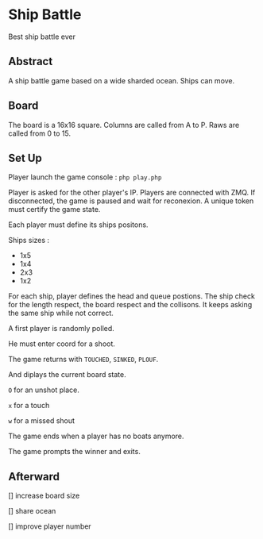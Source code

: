 # Ship Battle
Best ship battle ever

## Abstract

A ship battle game based on a  wide sharded ocean. Ships can move.

## Board

The board is a 16x16 square. Columns are called from A to P. Raws are called from 0 to 15.

## Set Up

Player launch the game console : `php play.php`

Player is asked for the other player's IP. Players are connected with ZMQ. If disconnected, the game is paused and wait for reconexion. A unique token must certify the game state.

Each player must define its ships positons.

Ships sizes :

* 1x5
* 1x4
* 2x3
* 1x2

For each ship, player defines the head and queue postions. The ship check for the length respect, the board respect and the collisons. It keeps asking the same ship while not correct.

A first player is randomly polled.

He must enter coord for a shoot.

The game returns with `TOUCHED`, `SINKED`, `PLOUF`.

And diplays the current board state.

`O` for an unshot place.

`x` for a touch

`w` for a missed shout

The game ends when a player has no boats anymore.

The game prompts the winner and exits.

## Afterward

[] increase board size

[] share ocean

[] improve player number
